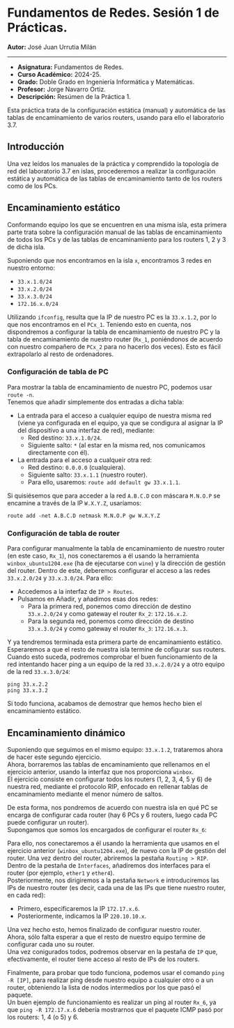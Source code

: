 # Fundamentos de Redes. Sesión 1 de Prácticas.

**Autor:** José Juan Urrutia Milán
***

- **Asignatura:** Fundamentos de Redes.  
- **Curso Académico:** 2024-25.
- **Grado:** Doble Grado en Ingeniería Informática y Matemáticas.
- **Profesor:** Jorge Navarro Ortiz.
- **Descripción:** Resúmen de la Práctica 1.

Esta práctica trata de la configuración estática (manual) y automática de las tablas de encaminamiento de varios routers, usando para ello el laboratorio 3.7.  
  
## Introducción
Una vez leídos los manuales de la práctica y comprendido la topología de red del laboratorio 3.7 en islas, procederemos a realizar la configuración estática y automática de las tablas de encaminamiento tanto de los routers como de los PCs.

## Encaminamiento estático
Conformando equipo los que se encuentren en una misma isla, esta primera parte trata sobre la configuración manual de las tablas de encaminamiento de todos los PCs y de las tablas de encaminamiento para los routers 1, 2 y 3 de dicha isla.  
  
Suponiendo que nos encontramos en la isla `x`, encontramos 3 redes en nuestro entorno:
- `33.x.1.0/24`
- `33.x.2.0/24`
- `33.x.3.0/24`
- `172.16.x.0/24`

Utilizando `ifconfig`, resulta que la IP de nuestro PC es la `33.x.1.2`, por lo que nos encontramos en el `PCx_1`. Teniendo esto en cuenta, nos dispondremos a configurar la tabla de encaminamiento de nuestro PC y la tabla de encaminamiento de nuestro router (`Rx_1`, poniéndonos de acuerdo con nuestro compañero de `PCx_2` para no hacerlo dos veces). Esto es fácil extrapolarlo al resto de ordenadores.

### Configuración de tabla de PC
Para mostrar la tabla de encaminamiento de nuestro PC, podemos usar `route -n`.  
Tenemos que añadir simplemente dos entradas a dicha tabla:
- La entrada para el acceso a cualquier equipo de nuestra misma red (viene ya configurada en el equipo, ya que se condigura al asignar la IP del dispositivo a una interfaz de red), mediante:
    - Red destino: `33.x.1.0/24`.
    - Siguiente salto: `*` (al estar en la misma red, nos comunicamos directamente con él).
- La entrada para el acceso a cualqueir otra red:
    - Red destino: `0.0.0.0` (cualquiera).
    - Siguiente salto: `33.x.1.1` (nuestro router).
    - Para ello, usaremos: `route add default gw 33.x.1.1`.
  
Si quisiésemos que para acceder a la red `A.B.C.D` con máscara `M.N.O.P` se encamine a través de la IP `W.X.Y.Z`, usaríamos:
```
route add -net A.B.C.D netmask M.N.O.P gw W.X.Y.Z
```

### Configuración de tabla de router
Para configurar manualmente la tabla de encaminamiento de nuestro router (en este caso, `Rx_1`), nos conectaremos a él usando la herramienta `winbox_ubuntu1204.exe` (ha de ejecutarse con `wine`) y la dirección de gestión del router. 
Dentro de este, deberemos configurar el acceso a las redes `33.x.2.0/24` y `33.x.3.0/24`. Para ello:  
- Accedemos a la interfaz de `IP > Routes`.
- Pulsamos en Añadir, y añadimos esas dos redes:
    - Para la primera red, ponemos como dirección de destino `33.x.2.0/24` y como gateway el router `Rx_2`: `172.16.x.2`.
    - Para la segunda red, ponemos como dirección de destino `33.x.3.0/24` y como gateway el router `Rx_3`: `172.16.x.3`.  
  
Y ya tendremos terminada esta primera parte de encaminamiento estático.  
Esperaremos a que el resto de nuestra isla termine de cofigurar sus routers. Cuando esto suceda, podremos comprobar el buen funcionamiento de la red intentando hacer ping a un equipo de la red `33.x.2.0/24` y a otro equipo de la red `33.x.3.0/24`:
```
ping 33.x.2.2
ping 33.x.3.2
```
Si todo funciona, acabamos de demostrar que hemos hecho bien el encaminamiento estático.

## Encaminamiento dinámico
Suponiendo que seguimos en el mismo equipo: `33.x.1.2`, trataremos ahora de hacer este segundo ejercicio.  
Ahora, borraremos las tablas de encaminamiento que rellenamos en el ejercicio anterior, usando la interfaz que nos proporciona `winbox`.  
El ejercicio consiste en configurar todos los routers (1, 2, 3, 4, 5 y 6) de nuestra red, mediante el protocolo RIP, enfocado en rellenar tablas de encaminamiento mediante el menor número de saltos.  
  
De esta forma, nos pondremos de acuerdo con nuestra isla en qué PC se encarga de configurar cada router (hay 6 PCs y 6 routers, luego cada PC puede configurar un router).  
Supongamos que somos los encargados de configurar el router `Rx_6`:  
  
Para ello, nos conectaremos a él usando la herramienta que usamos en el ejercicio anterior (`winbox_ubuntu1204.exe`), de nuevo con la IP de gestión del router.
Una vez dentro del router, abriremos la pestaña `Routing > RIP`.  
Dentro de la pestaña de `Interfaces`, añadiremos dos interfaces para el router (por ejemplo, `ether1` y `ether4`).  
Posteriormente, nos dirigiremos a la pestaña `Network` e introduciremos las IPs de nuestro router (es decir, cada una de las IPs que tiene nuestro router, en cada red):
- Primero, especificaremos la IP `172.17.x.6`.
- Posteriormente, indicamos la IP `220.10.10.x`.  
  
Una vez hecho esto, hemos finalizado de configurar nuestro router.  
Ahora, sólo falta esperar a que el resto de nuestro equipo termine de configurar cada uno su router.  
Una vez conigurados todos, podremos observar en la pestaña de `IP` que, efectivamente, el router tiene acceso al resto de IPs de los routers.  
  
Finalmente, para probar que todo funciona, podemos usar el comando `ping -R [IP]`, para realizar ping desde nuestro equipo a cualquier otro o a un router, obteniendo la lista de nodos intermedios por los que pasó el paquete.  
Un buen ejemplo de funcionamiento es realizar un ping al router `Rx_6`, ya que `ping -R 172.17.x.6` debería mostrarnos que el paquete ICMP pasó por los routers: 1, 4 (o 5) y 6.
